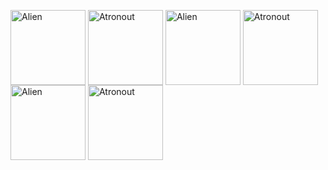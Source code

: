 <img src="https://cdn.shopify.com/s/files/1/0024/4370/6412/products/TheAlienSticker-ProductImage_600x.jpg?v=1590186413" align="center" 
alt="Alien" width="120">
<img src="https://cdn.shopify.com/s/files/1/0024/4370/6412/products/The_Standing_Astronaut_Sticker_-_Product_Image_600x.jpg?v=1557794327" align="center"
alt="Atronout" width="120">
<img src="https://cdn.shopify.com/s/files/1/0024/4370/6412/products/TheAlienSticker-ProductImage_600x.jpg?v=1590186413" align="center" 
alt="Alien" width="120">
<img src="https://cdn.shopify.com/s/files/1/0024/4370/6412/products/The_Standing_Astronaut_Sticker_-_Product_Image_600x.jpg?v=1557794327" align="center"
alt="Atronout" width="120">
<img src="https://cdn.shopify.com/s/files/1/0024/4370/6412/products/TheAlienSticker-ProductImage_600x.jpg?v=1590186413" align="center" 
alt="Alien" width="120">
<img src="https://cdn.shopify.com/s/files/1/0024/4370/6412/products/The_Standing_Astronaut_Sticker_-_Product_Image_600x.jpg?v=1557794327" align="center"
alt="Atronout" width="120">
